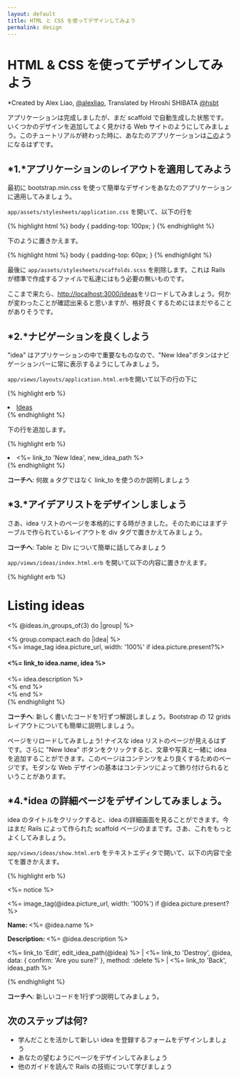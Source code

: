 ```yaml
---
layout: default
title: HTML と CSS を使ってデザインしてみよう
permalink: design
---
```


# HTML & CSS を使ってデザインしてみよう

*Created by Alex Liao, [@alexliao](http://bannka.com/alex), Translated by Hiroshi SHIBATA [@hsbt](http://twitter.com/hsbt)

アプリケーションは完成しましたが、まだ scaffold で自動生成した状態です。いくつかのデザインを追加してよく見かける Web サイトのようにしてみましょう。このチュートリアルが終わった時に、あなたのアプリケーションは[この](http://railsgirlsapp.herokuapp.com/ideas)ようになるはずです。

## *1.*アプリケーションのレイアウトを適用してみよう

最初に bootstrap.min.css を使って簡単なデザインをあなたのアプリケーションに適用してみましょう。

`app/assets/stylesheets/application.css` を開いて、以下の行を

{% highlight html %}
body { padding-top: 100px; }
{% endhighlight %}

下のように置きかえます。

{% highlight html %}
body { padding-top: 60px; }
{% endhighlight %}

最後に `app/assets/stylesheets/scaffolds.scss` を削除します。これは Rails が標準で作成するファイルで私達にはもう必要の無いものです。

ここまで来たら、[http://localhost:3000/ideas](http://localhost:3000/ideas)をリロードしてみましょう。何かが変わったことが確認出来ると思いますが、格好良くするためにはまだやることがありそうです。

## *2.*ナビゲーションを良くしよう

"idea" はアプリケーションの中で重要なものなので、"New Idea"ボタンはナビゲーションバーに常に表示するようにしてみましょう。

`app/views/layouts/application.html.erb`を開いて以下の行の下に

{% highlight erb %}
<li class="active"><a href="/ideas">Ideas</a></li>
{% endhighlight %}

下の行を追加します。

{% highlight erb %}
<li ><%= link_to 'New Idea', new_idea_path %></li>
{% endhighlight %}

**コーチへ**: 何故 a タグではなく link_to を使うのか説明しましょう

## *3.*アイデアリストをデザインしましょう

さあ、idea リストのページを本格的にする時がきました。そのためにはまずテーブルで作られているレイアウトを div タグで置きかえてみましょう。

**コーチへ**: Table と Div について簡単に話してみましょう

`app/views/ideas/index.html.erb` を開いて以下の内容に置きかえます。

{% highlight erb %}
<h1>Listing ideas</h1>

<% @ideas.in_groups_of(3) do |group| %>
  <div class="row">
    <% group.compact.each do |idea| %>
      <div class="col-md-4">
        <%= image_tag idea.picture_url, width: '100%' if idea.picture.present?%>
        <h4><%= link_to idea.name, idea %></h4>
        <%= idea.description %>
      </div>
    <% end %>
  </div>
<% end %>

<br />
{% endhighlight %}

**コーチへ**: 新しく書いたコードを1行ずつ解説しましょう。Bootstrap の 12 grids レイアウトについても簡単に説明しましょう。

ページをリロードしてみましょう! ナイスな idea リストのページが見えるはずです。さらに "New Idea" ボタンをクリックすると、文章や写真と一緒に idea を追加することができます。このページはコンテンツをより良くするためのページです。モダンな Web デザインの基本はコンテンツによって飾り付けられるということがあります。

## *4.*idea の詳細ページをデザインしてみましょう。

idea のタイトルをクリックすると、idea の詳細画面を見ることができます。今はまだ Rails によって作られた scaffold ページのままです。さあ、これをもっとよくしてみましょう。

`app/views/ideas/show.html.erb` をテキストエディタで開いて、以下の内容で全てを置きかえます。

{% highlight erb %}
<p id="notice"><%= notice %></p>

<div class="row">
  <div class="col-md-9">
    <%= image_tag(@idea.picture_url, width: '100%') if @idea.picture.present? %>
  </div>

  <div class="col-md-3">
    <p><b>Name: </b><%= @idea.name %></p>
    <p><b>Description: </b><%= @idea.description %></p>
    <p>
      <%= link_to 'Edit', edit_idea_path(@idea) %> |
      <%= link_to 'Destroy', @idea, data: { confirm: 'Are you sure?' }, method: :delete %> |
      <%= link_to 'Back', ideas_path %>
    </p>
  </div>
</div>
{% endhighlight %}

**コーチへ**: 新しいコードを1行ずつ説明してみましょう。

## 次のステップは何?

* 学んだことを活かして新しい idea を登録するフォームをデザインしましょう
* あなたの望むようにページをデザインしてみましょう
* 他のガイドを読んで Rails の技術について学びましょう

